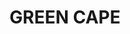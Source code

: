 ---
lastmod: '2025-04-06T06:05:20+00:00'
latitude: -37.267687
layout: suburb
longitude: 149.792364
postcode: '2551'
state: NSW
title: GREEN CAPE
url: /nsw/green-cape/
---